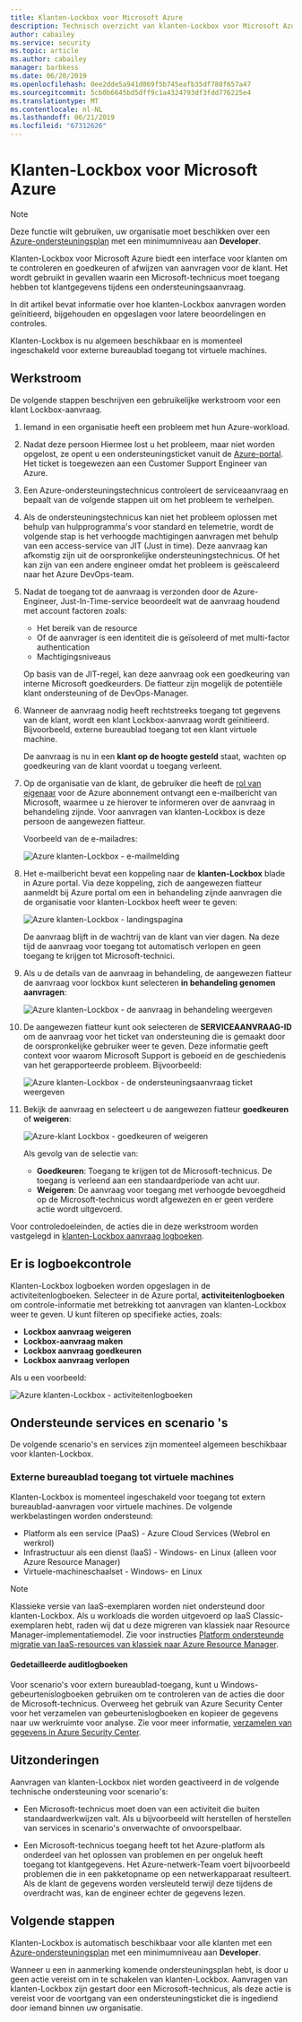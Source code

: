 ```yaml
---
title: Klanten-Lockbox voor Microsoft Azure
description: Technisch overzicht van klanten-Lockbox voor Microsoft Azure, waarmee u controle over de cloud-provider toegang als Microsoft mogelijk toegang hebben tot klantgegevens.
author: cabailey
ms.service: security
ms.topic: article
ms.author: cabailey
manager: barbkess
ms.date: 06/20/2019
ms.openlocfilehash: 0ee2dde5a941d069f5b745eafb35df780f657a47
ms.sourcegitcommit: 5cb0b6645bd5dff9c1a4324793df3fdd776225e4
ms.translationtype: MT
ms.contentlocale: nl-NL
ms.lasthandoff: 06/21/2019
ms.locfileid: "67312626"
---
```

# <a name="customer-lockbox-for-microsoft-azure"></a>Klanten-Lockbox voor Microsoft Azure

> [!NOTE]
> Deze functie wilt gebruiken, uw organisatie moet beschikken over een [Azure-ondersteuningsplan](https://azure.microsoft.com/support/plans/) met een minimumniveau aan **Developer**.

Klanten-Lockbox voor Microsoft Azure biedt een interface voor klanten om te controleren en goedkeuren of afwijzen van aanvragen voor de klant. Het wordt gebruikt in gevallen waarin een Microsoft-technicus moet toegang hebben tot klantgegevens tijdens een ondersteuningsaanvraag.

In dit artikel bevat informatie over hoe klanten-Lockbox aanvragen worden geïnitieerd, bijgehouden en opgeslagen voor latere beoordelingen en controles.

Klanten-Lockbox is nu algemeen beschikbaar en is momenteel ingeschakeld voor externe bureaublad toegang tot virtuele machines.

## <a name="workflow"></a>Werkstroom

De volgende stappen beschrijven een gebruikelijke werkstroom voor een klant Lockbox-aanvraag.

1. Iemand in een organisatie heeft een probleem met hun Azure-workload.

2. Nadat deze persoon Hiermee lost u het probleem, maar niet worden opgelost, ze opent u een ondersteuningsticket vanuit de [Azure-portal](https://ms.portal.azure.com/signin/index/?feature.settingsportalinstance=mpac). Het ticket is toegewezen aan een Customer Support Engineer van Azure.

3. Een Azure-ondersteuningstechnicus controleert de serviceaanvraag en bepaalt van de volgende stappen uit om het probleem te verhelpen.

4. Als de ondersteuningstechnicus kan niet het probleem oplossen met behulp van hulpprogramma's voor standard en telemetrie, wordt de volgende stap is het verhoogde machtigingen aanvragen met behulp van een access-service van JIT (Just in time). Deze aanvraag kan afkomstig zijn uit de oorspronkelijke ondersteuningstechnicus. Of het kan zijn van een andere engineer omdat het probleem is geëscaleerd naar het Azure DevOps-team.

5. Nadat de toegang tot de aanvraag is verzonden door de Azure-Engineer, Just-In-Time-service beoordeelt wat de aanvraag houdend met account factoren zoals:
    - Het bereik van de resource
    - Of de aanvrager is een identiteit die is geïsoleerd of met multi-factor authentication
    - Machtigingsniveaus
    
    Op basis van de JIT-regel, kan deze aanvraag ook een goedkeuring van interne Microsoft goedkeurders. De fiatteur zijn mogelijk de potentiële klant ondersteuning of de DevOps-Manager.

6. Wanneer de aanvraag nodig heeft rechtstreeks toegang tot gegevens van de klant, wordt een klant Lockbox-aanvraag wordt geïnitieerd. Bijvoorbeeld, externe bureaublad toegang tot een klant virtuele machine.
    
    De aanvraag is nu in een **klant op de hoogte gesteld** staat, wachten op goedkeuring van de klant voordat u toegang verleent.

7. Op de organisatie van de klant, de gebruiker die heeft de [rol van eigenaar](../role-based-access-control/rbac-and-directory-admin-roles.md#azure-rbac-roles) voor de Azure abonnement ontvangt een e-mailbericht van Microsoft, waarmee u ze hierover te informeren over de aanvraag in behandeling zijnde. Voor aanvragen van klanten-Lockbox is deze persoon de aangewezen fiatteur.
    
    Voorbeeld van de e-mailadres:
    
    ![Azure klanten-Lockbox - e-mailmelding](./media/azure-customer-lockbox/customer-lockbox-email-notification.png)

8. Het e-mailbericht bevat een koppeling naar de **klanten-Lockbox** blade in Azure portal. Via deze koppeling, zich de aangewezen fiatteur aanmeldt bij Azure portal om een in behandeling zijnde aanvragen die de organisatie voor klanten-Lockbox heeft weer te geven:
    
    ![Azure klanten-Lockbox - landingspagina](./media/azure-customer-lockbox/customer-lockbox-landing-page.png)
    
   De aanvraag blijft in de wachtrij van de klant van vier dagen. Na deze tijd de aanvraag voor toegang tot automatisch verlopen en geen toegang te krijgen tot Microsoft-technici.

9. Als u de details van de aanvraag in behandeling, de aangewezen fiatteur de aanvraag voor lockbox kunt selecteren **in behandeling genomen aanvragen**:
    
    ![Azure klanten-Lockbox - de aanvraag in behandeling weergeven](./media/azure-customer-lockbox/customer-lockbox-pending-requests.png)

10. De aangewezen fiatteur kunt ook selecteren de **SERVICEAANVRAAG-ID** om de aanvraag voor het ticket van ondersteuning die is gemaakt door de oorspronkelijke gebruiker weer te geven. Deze informatie geeft context voor waarom Microsoft Support is geboeid en de geschiedenis van het gerapporteerde probleem. Bijvoorbeeld:
    
    ![Azure klanten-Lockbox - de ondersteuningsaanvraag ticket weergeven](./media/azure-customer-lockbox/customer-lockbox-support-ticket.png)

11. Bekijk de aanvraag en selecteert u de aangewezen fiatteur **goedkeuren** of **weigeren**:
    
    ![Azure-klant Lockbox - goedkeuren of weigeren](./media/azure-customer-lockbox/customer-lockbox-approval.png)
    
    Als gevolg van de selectie van:
    - **Goedkeuren**:  Toegang te krijgen tot de Microsoft-technicus. De toegang is verleend aan een standaardperiode van acht uur.
    - **Weigeren**: De aanvraag voor toegang met verhoogde bevoegdheid op de Microsoft-technicus wordt afgewezen en er geen verdere actie wordt uitgevoerd.

Voor controledoeleinden, de acties die in deze werkstroom worden vastgelegd in [klanten-Lockbox aanvraag logboeken](#auditing-logs).

## <a name="auditing-logs"></a>Er is logboekcontrole

Klanten-Lockbox logboeken worden opgeslagen in de activiteitenlogboeken. Selecteer in de Azure portal, **activiteitenlogboeken** om controle-informatie met betrekking tot aanvragen van klanten-Lockbox weer te geven. U kunt filteren op specifieke acties, zoals:
- **Lockbox aanvraag weigeren**
- **Lockbox-aanvraag maken**
- **Lockbox aanvraag goedkeuren**
- **Lockbox aanvraag verlopen**

Als u een voorbeeld:

![Azure klanten-Lockbox - activiteitenlogboeken](./media/azure-customer-lockbox/customer-lockbox-activitylogs.png)

## <a name="supported-services-and-scenarios"></a>Ondersteunde services en scenario 's

De volgende scenario's en services zijn momenteel algemeen beschikbaar voor klanten-Lockbox.

### <a name="remote-desktop-access-to-virtual-machines"></a>Externe bureaublad toegang tot virtuele machines

Klanten-Lockbox is momenteel ingeschakeld voor toegang tot extern bureaublad-aanvragen voor virtuele machines. De volgende werkbelastingen worden ondersteund:
- Platform als een service (PaaS) - Azure Cloud Services (Webrol en werkrol)
- Infrastructuur als een dienst (IaaS) - Windows- en Linux (alleen voor Azure Resource Manager)
- Virtuele-machineschaalset - Windows- en Linux

> [!NOTE]
> Klassieke versie van IaaS-exemplaren worden niet ondersteund door klanten-Lockbox. Als u workloads die worden uitgevoerd op IaaS Classic-exemplaren hebt, raden wij dat u deze migreren van klassiek naar Resource Manager-implementatiemodel. Zie voor instructies [Platform ondersteunde migratie van IaaS-resources van klassiek naar Azure Resource Manager](../virtual-machines/windows/migration-classic-resource-manager-overview.md).

#### <a name="detailed-audit-logs"></a>Gedetailleerde auditlogboeken

Voor scenario's voor extern bureaublad-toegang, kunt u Windows-gebeurtenislogboeken gebruiken om te controleren van de acties die door de Microsoft-technicus. Overweeg het gebruik van Azure Security Center voor het verzamelen van gebeurtenislogboeken en kopieer de gegevens naar uw werkruimte voor analyse. Zie voor meer informatie, [verzamelen van gegevens in Azure Security Center](../security-center/security-center-enable-data-collection.md).

## <a name="exclusions"></a>Uitzonderingen

Aanvragen van klanten-Lockbox niet worden geactiveerd in de volgende technische ondersteuning voor scenario's:

- Een Microsoft-technicus moet doen van een activiteit die buiten standaardwerkwijzen valt. Als u bijvoorbeeld wilt herstellen of herstellen van services in scenario's onverwachte of onvoorspelbaar.

- Een Microsoft-technicus toegang heeft tot het Azure-platform als onderdeel van het oplossen van problemen en per ongeluk heeft toegang tot klantgegevens. Het Azure-netwerk-Team voert bijvoorbeeld problemen die in een pakketopname op een netwerkapparaat resulteert. Als de klant de gegevens worden versleuteld terwijl deze tijdens de overdracht was, kan de engineer echter de gegevens lezen.

## <a name="next-steps"></a>Volgende stappen

Klanten-Lockbox is automatisch beschikbaar voor alle klanten met een [Azure-ondersteuningsplan](https://azure.microsoft.com/support/plans/) met een minimumniveau aan **Developer**.

Wanneer u een in aanmerking komende ondersteuningsplan hebt, is door u geen actie vereist om in te schakelen van klanten-Lockbox. Aanvragen van klanten-Lockbox zijn gestart door een Microsoft-technicus, als deze actie is vereist voor de voortgang van een ondersteuningsticket die is ingediend door iemand binnen uw organisatie.
